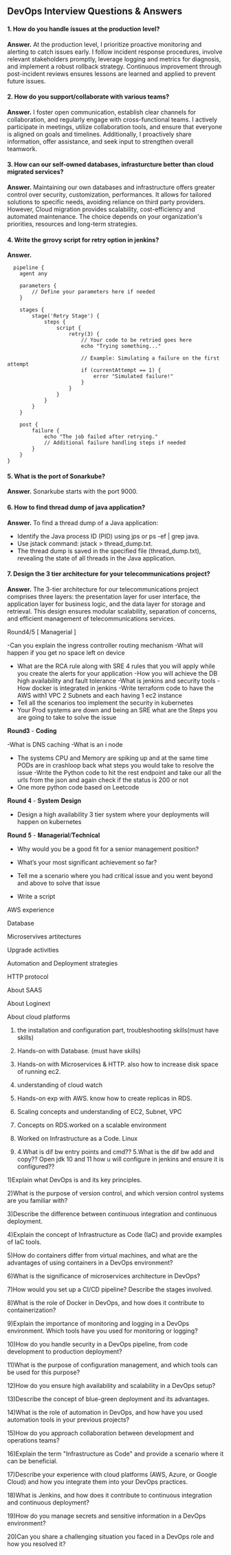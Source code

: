 ## DevOps Interview Questions & Answers

#### 1. How do you handle issues at the production level?

**Answer.** At the production level, I prioritize proactive monitoring and alerting to catch issues early. I follow incident response procedures, involve relevant stakeholders promptly, leverage logging and metrics for diagnosis, and implement a robust rollback strategy. Continuous improvement through post-incident reviews ensures lessons are learned and applied to prevent future issues.

#### 2. How do you support/collaborate with various teams? 

**Answer.** I foster open communication, establish clear channels for collaboration, and regularly engage with cross-functional teams. I actively participate in meetings, utilize collaboration tools, and ensure that everyone is aligned on goals and timelines. Additionally, I proactively share information, offer assistance, and seek input to strengthen overall teamwork.

#### 3. How can our self-owned databases, infrasturcture better than cloud migrated services?

**Answer.** Maintaining our own databases and infrastructure offers greater control over security, customization, performances. It allows for tailored solutions to specific needs, avoiding reliance on third party providers. However, Cloud migration provides scalability, cost-efficiency and automated maintenance. The choice depends on your organization's priorities, resources and long-term strategies.

#### 4. Write the grrovy script for retry option in jenkins?
**Answer.** 
```
  pipeline {
    agent any

    parameters {
        // Define your parameters here if needed
    }

    stages {
        stage('Retry Stage') {
            steps {
                script {
                    retry(3) {
                        // Your code to be retried goes here
                        echo "Trying something..."
                        
                        // Example: Simulating a failure on the first attempt
                        if (currentAttempt == 1) {
                            error "Simulated failure!"
                        }
                    }
                }
            }
        }
    }

    post {
        failure {
            echo "The job failed after retrying."
            // Additional failure handling steps if needed
        }
    }
}
```
#### 5. What is the port of Sonarkube?
**Answer.** Sonarkube starts with the port 9000.

#### 6. How to find thread dump of java application?
**Answer.** To find a thread dump of a Java application:
- Identify the Java process ID (PID) using jps or ps -ef | grep java.
- Use jstack command: jstack <PID> > thread_dump.txt.
- The thread dump is saved in the specified file (thread_dump.txt), revealing the state of all threads in the Java application.

#### 7. Design the 3 tier architecture for your telecommunications project?
**Answer.** The 3-tier architecture for our telecommunications project comprises three layers: the presentation layer for user interface, the application layer for business logic, and the data layer for storage and retrieval. This design ensures modular scalability, separation of concerns, and efficient management of telecommunications services.



Round4/5 [ Managerial ]

  


-Can you explain the ingress controller routing mechanism
-What will happen if you get no space left on device
- What are the RCA rule along with SRE 4 rules that you will apply while you create the alerts for your application
-How you will achieve the DB high availability and fault tolerance
-What is jenkins and security tools
-How docker is integrated in jenkins
-Write terraform code to have the AWS with1 VPC 2 Subnets and each having 1 ec2 instance
- Tell all the scenarios too implement the security in kubernetes
- Your Prod systems are down and being an SRE what are the Steps you are going to take to solve the issue


𝐑𝐨𝐮𝐧𝐝𝟑 - 𝐂𝐨𝐝𝐢𝐧𝐠

-What is DNS caching
-What is an i node
- The systems CPU and Memory are spiking up and at the same time PODs are in crashloop back what steps you would take to resolve the issue
-Write the Python code to hit the rest endpoint and take our all the urls from the json and again check if the status is 200 or not
- One more python code based on Leetcode

𝐑𝐨𝐮𝐧𝐝 𝟒 - 𝐒𝐲𝐬𝐭𝐞𝐦 𝐃𝐞𝐬𝐢𝐠𝐧

- Design a high availability 3 tier system where your deployments will happen on kubernetes

𝐑𝐨𝐮𝐧𝐝 𝟓 - 𝐌𝐚𝐧𝐚𝐠𝐞𝐫𝐢𝐚𝐥/𝐓𝐞𝐜𝐡𝐧𝐢𝐜𝐚𝐥

- Why would you be a good fit for a senior management position?
- What’s your most significant achievement so far?
- Tell me a scenario where you had critical issue and you went beyond and above to solve that issue

- Write a script

AWS experience

Database

Microservives artitectures

Upgrade activities

Automation and Deployment strategies

HTTP protocol

About SAAS

About Loginext

About cloud platforms

1. the installation and configuration part, troubleshooting skills(must have skills)

2. Hands-on with Database. (must have skills)

3. Hands-on with Microservices & HTTP. also how to increase disk space of running ec2.

4. understanding of cloud watch

5. Hands-on exp with AWS. know how to create replicas in RDS.

6. Scaling concepts and understanding of EC2, Subnet, VPC

7. Concepts on RDS.worked on a scalable environment

8. Worked on Infrastructure as a Code. Linux

9. 4.What is dif bw entry points and cmd??
5.What is the dif bw add and copy??
Open jdk 10 and 11 how u will configure in jenkins and ensure it is configured??

1)Explain what DevOps is and its key principles.

2)What is the purpose of version control, and which version control systems are you familiar with?

3)Describe the difference between continuous integration and continuous deployment.

4)Explain the concept of Infrastructure as Code (IaC) and provide examples of IaC tools.

5)How do containers differ from virtual machines, and what are the advantages of using containers in a DevOps environment?

6)What is the significance of microservices architecture in DevOps?

7)How would you set up a CI/CD pipeline? Describe the stages involved.

8)What is the role of Docker in DevOps, and how does it contribute to containerization?

9)Explain the importance of monitoring and logging in a DevOps environment. Which tools have you used for monitoring or logging?

10)How do you handle security in a DevOps pipeline, from code development to production deployment?

11)What is the purpose of configuration management, and which tools can be used for this purpose?

12)How do you ensure high availability and scalability in a DevOps setup?

13)Describe the concept of blue-green deployment and its advantages.

14)What is the role of automation in DevOps, and how have you used automation tools in your previous projects?

15)How do you approach collaboration between development and operations teams?

16)Explain the term "Infrastructure as Code" and provide a scenario where it can be beneficial.

17)Describe your experience with cloud platforms (AWS, Azure, or Google Cloud) and how you integrate them into your DevOps practices.

18)What is Jenkins, and how does it contribute to continuous integration and continuous deployment?

19)How do you manage secrets and sensitive information in a DevOps environment?

20)Can you share a challenging situation you faced in a DevOps role and how you resolved it?

